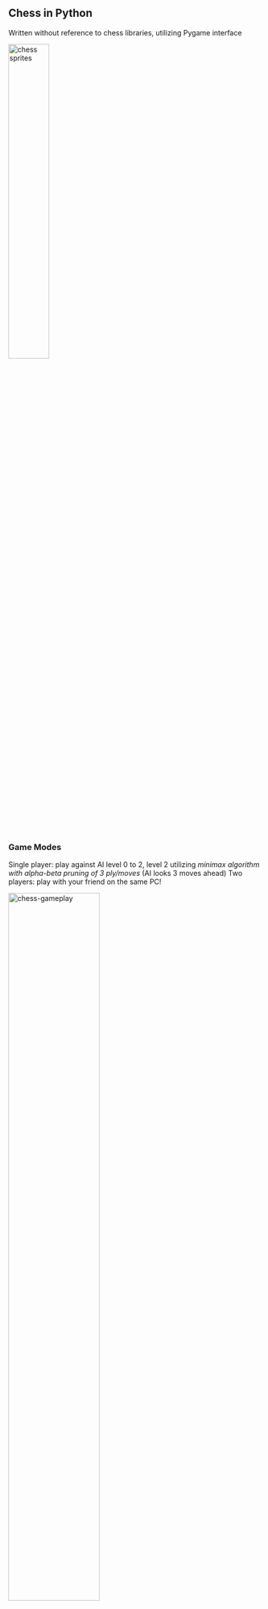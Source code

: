 ## Chess in Python
Written without reference to chess libraries, utilizing Pygame interface

<img src="https://github.com/bryanlzl/chess-without-chess-libraries/assets/58539426/9fd7327d-8163-4d6b-a2ea-84772957f270" alt="chess sprites" width="40%">

### Game Modes
Single player: play against AI level 0 to 2, level 2 utilizing *minimax algorithm with alpha-beta pruning of 3 ply/moves* (AI looks 3 moves ahead)
Two players: play with your friend on the same PC!

<img src="https://github.com/bryanlzl/chess-without-chess-libraries/assets/58539426/07fd4be8-f4de-472c-a034-df000590d140" alt="chess-gameplay" width="60%">


### FEATURES:
- AI opponent (up to 4-ply minimax algorithm with alpha-beta pruning)
- Able to perform special moves such as castling, pawn en-passant captures
- Move pathing markers on any select piece, (no move markers appear = illegal move)
- Move history (in proper chess notation) displayed in a scrollable box
- Player's turn indicator (knight piece icon) on player's side if its their turn
- Game status notification (e.g. BOT is thinking, check, checkmate, stalemate)
- Undo moves

### Overview
White is player 1, Black is player 2
pieceid for p1 pawn 01-08, knight 11-12, bishop 13-14, rook 15-16, queen 17, king 18
pieceid for p2 pawn 21-28, knight 31-32, bishop 33-34, rook 35-36, queen 37, king 38
Once the game is concluded, player is brought to main menu after 3 seconds

### How to start:
1) Unzip zip file contents into any folder, run .exe file
or store all .py files and media into a folder, run Chess_main_menu.py

##FUTURE IMPROVEMENTS:
- Cutting down the massive processing time of AI level 2 (~5 mins/move)

Created by: bryanlzl
